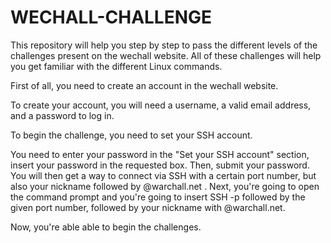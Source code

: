# WECHALL-CHALLENGE
This repository will help you step by step to pass the different levels of the challenges present on the wechall website. 
All of these challenges will help you get familiar with the different Linux commands.

First of all, you need to create an account in the wechall website.

To create your account, you will need a username, a valid email address, and a password to log in.

To begin the challenge, you need to set your SSH account.

You need to enter your password in the "Set your SSH account" section, insert your password in the requested box. Then, submit your password. You will then get a way to connect via SSH with a certain port number, but also your nickname followed by @warchall.net . Next, you're going to open the command prompt and you're going to insert SSH -p followed by the given port number, followed by your nickname with @warchall.net.

Now, you're able able to begin the challenges.


